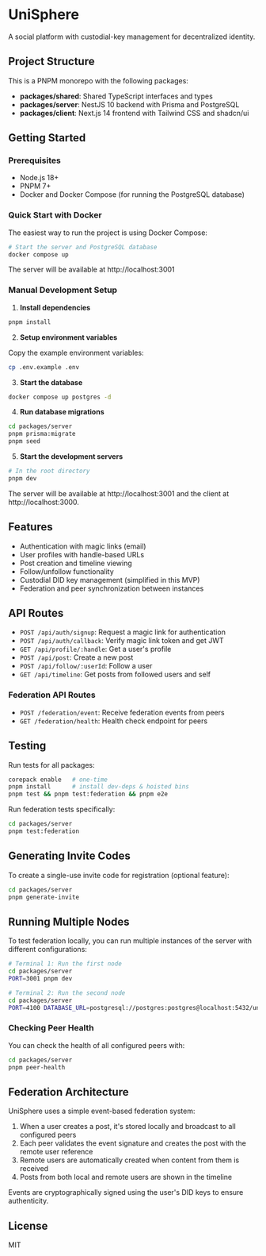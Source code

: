 # UniSphere

A social platform with custodial-key management for decentralized identity.

## Project Structure

This is a PNPM monorepo with the following packages:

- **packages/shared**: Shared TypeScript interfaces and types
- **packages/server**: NestJS 10 backend with Prisma and PostgreSQL
- **packages/client**: Next.js 14 frontend with Tailwind CSS and shadcn/ui

## Getting Started

### Prerequisites

- Node.js 18+
- PNPM 7+
- Docker and Docker Compose (for running the PostgreSQL database)

### Quick Start with Docker

The easiest way to run the project is using Docker Compose:

```bash
# Start the server and PostgreSQL database
docker compose up
```

The server will be available at http://localhost:3001

### Manual Development Setup

1. **Install dependencies**

```bash
pnpm install
```

2. **Setup environment variables**

Copy the example environment variables:

```bash
cp .env.example .env
```

3. **Start the database**

```bash
docker compose up postgres -d
```

4. **Run database migrations**

```bash
cd packages/server
pnpm prisma:migrate
pnpm seed
```

5. **Start the development servers**

```bash
# In the root directory
pnpm dev
```

The server will be available at http://localhost:3001 and the client at http://localhost:3000.

## Features

- Authentication with magic links (email)
- User profiles with handle-based URLs
- Post creation and timeline viewing
- Follow/unfollow functionality
- Custodial DID key management (simplified in this MVP)
- Federation and peer synchronization between instances

## API Routes

- `POST /api/auth/signup`: Request a magic link for authentication
- `POST /api/auth/callback`: Verify magic link token and get JWT
- `GET /api/profile/:handle`: Get a user's profile
- `POST /api/post`: Create a new post
- `POST /api/follow/:userId`: Follow a user
- `GET /api/timeline`: Get posts from followed users and self

### Federation API Routes

- `POST /federation/event`: Receive federation events from peers
- `GET /federation/health`: Health check endpoint for peers

## Testing

Run tests for all packages:

```bash
corepack enable   # one-time
pnpm install      # install dev-deps & hoisted bins
pnpm test && pnpm test:federation && pnpm e2e
```

Run federation tests specifically:

```bash
cd packages/server
pnpm test:federation
```

## Generating Invite Codes

To create a single-use invite code for registration (optional feature):

```bash
cd packages/server
pnpm generate-invite
```

## Running Multiple Nodes

To test federation locally, you can run multiple instances of the server with different configurations:

```bash
# Terminal 1: Run the first node
cd packages/server
PORT=3001 pnpm dev

# Terminal 2: Run the second node
cd packages/server
PORT=4100 DATABASE_URL=postgresql://postgres:postgres@localhost:5432/unisphere2 PEERS=http://localhost:3001 pnpm dev
```

### Checking Peer Health

You can check the health of all configured peers with:

```bash
cd packages/server
pnpm peer-health
```

## Federation Architecture

UniSphere uses a simple event-based federation system:

1. When a user creates a post, it's stored locally and broadcast to all configured peers
2. Each peer validates the event signature and creates the post with the remote user reference
3. Remote users are automatically created when content from them is received
4. Posts from both local and remote users are shown in the timeline

Events are cryptographically signed using the user's DID keys to ensure authenticity.

## License

MIT 